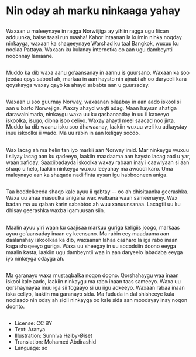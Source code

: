 # Nin oday ah marku ninkaaga yahay

##
Waxaan u maleeynaye in ragga Norwiijiga ay yihiin ragga ugu fiican adduunka, balse taasi run maaha! Kahor intaanan la kulmin ninka noqday ninkayga, waxaan ka shaqeeynaye Warshad ku taal Bangkok, wuxuu ku noolaa Pattaya. Waxaan ku kulanay internetka oo aan ugu dambeyntii noqonnay lamaane.

##
Muddo ka dib waxa aanu go’aansanay in aannu is guursano. Waxaan ka soo jeedaa qoys sabool ah, markaa in aan haysto nin ajnabi ah oo daryeeli kara qoyskayga waxay qayb ka ahayd sababta aan u guursaday.

##
Waxaan u soo guurnay Norway, waxaanan bilaabay in aan aado iskool si aan u barto Norwejiga. Waxay ahayd waqti adag. Maan haysan shatiga darawalnimada, ninkaygu waxa uu ku qasbanaaday in uu ii kaxeeyo iskoolka, isugo, dibna isoo celiyo. Waxay ahayd meel saacad noo jirta. Muddo ka dib waanu isku soo dhawaanay, laakiin wuxuu weli ku adkaystay inuu iskoolka ii wado. Ma uu rabin in aan keligay socdo.

##
Wax lacag ah ma helin tan iyo markii aan Norway imid. Mar ninkeygu wuxuu i siiyay lacag aan ku qadeeyo, laakiin maadaama aan haysto lacag aad u yar, waan xafiday. Saaxiibadayda iskoolka waxay rabaan inay i caawiyaan si aan shaqo u helo, laakiin ninkeyga wuxuu leeyahay ma awoodi karo. Uma maleynayo aan ka shaqada nadiifinta aysan igu habbooneen aniga.

##
Taa beddelkeeda shaqo kale ayuu ii qabtay -- oo ah dhisitaanka geerashka. Waxa uu ahaa masuulka anigana wax walbana waan sameenayey. Wax badan ma uu qaban karin sababtoo ah wuu xanuunsanaa. Lacagtii uu ku dhisay geerashka waxba igamuusan siin.

##
Maalin ayuu yiri waan ku caajisaa markuu guriga keligiis joogo, markaas ayuu go'aansaday inaan ey keensano. Ma rabin eey maadaama aan daalanahay iskoolkaa ka dib, waxaanan lahaa casharo la iga rabo inaan kaga shaqeeyo guriga. Waxa uu sheegay in uu socodsiin doono eeyga maalin kasta, laakiin ugu dambeyntii waa in aan daryeelo labadaba eeyga iyo ninkeyga odayga ah.

##
Ma garanayo waxa mustaqbalka noqon doono. Qorshahaygu waa inaan iskool kale aado, laakiin ninkaygu ma rabo inaan taas sameeyo. Waxa uu qorshaynayaa inuu iga sii fogaayo si uu iigu adkeeyo. Waxaan rabaa inaan iska celiyo, laakiin ma garanayo sida. Ma fududa in dal shisheeye kula noolaado nin oday ah sidii ninkayga oo kale sida aan moodayay inay noqon doonto.

##
* License: CC BY
* Text: Aranya
* Illustration: Sunniva Høiby-Øiset
* Translation: Mohamed Abdirashid
* Language: so
